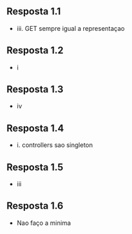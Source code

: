 ## Resposta 1.1
- iii. GET sempre igual a representaçao

## Resposta 1.2
- i

## Resposta 1.3
- iv

## Resposta 1.4
- i. controllers sao singleton

## Resposta 1.5

- iii

## Resposta 1.6
- Nao faço a minima

